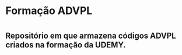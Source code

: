 <h1>Formação ADVPL<h1>
        <h2>Repositório em que armazena códigos ADVPL criados na formação da UDEMY.<h2>
